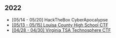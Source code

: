 ## 2022
 - [05/14 - 05/20] HackTheBox CyberApocalypse
 - [[05/13 - 05/15] Louisa County High School CTF](./lcps22/main.md)
 - [[04/28 - 04/30] Virginia TSA Technosphere CTF](./va-tsa22/main.md)
